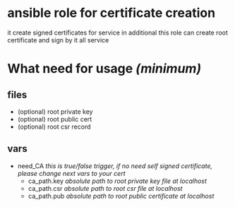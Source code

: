# ansible role for certificate creation

it create signed certificates for service
in additional this role can create root certificate and sign by it all service

# What need for usage _(minimum)_

## files

- (optional) root private key
- (optional) root public cert
- (optional) root csr record

## vars

- need_CA _this is true/false trigger, if no need self signed certificate, please change next vars to your cert_
  - ca_path.key _absolute path to root private key file at localhost_
  - ca_path.csr _absolute path to root csr file at localhost_
  - ca_path.pub _absolute path to root public certificate at localhost_




